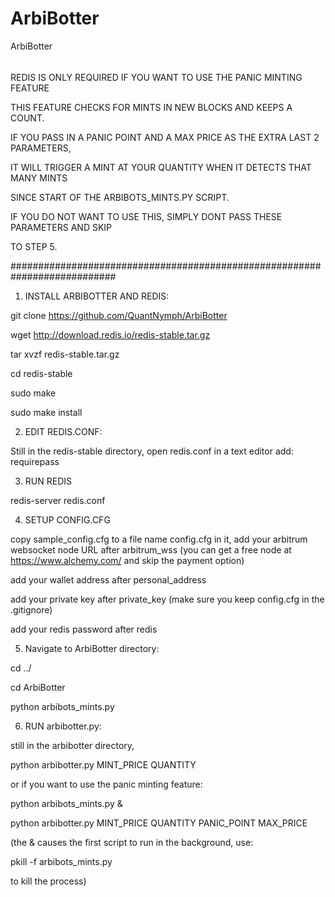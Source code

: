 # ArbiBotter
ArbiBotter

######

REDIS IS ONLY REQUIRED IF YOU WANT TO USE THE PANIC MINTING FEATURE

THIS FEATURE CHECKS FOR MINTS IN NEW BLOCKS AND KEEPS A COUNT.

IF YOU PASS IN A PANIC POINT AND A MAX PRICE AS THE EXTRA LAST 2 PARAMETERS,

IT WILL TRIGGER A MINT AT YOUR QUANTITY WHEN IT DETECTS THAT MANY MINTS

SINCE START OF THE ARBIBOTS_MINTS.PY SCRIPT.

IF YOU DO NOT WANT TO USE THIS, SIMPLY DONT PASS THESE PARAMETERS AND SKIP

TO STEP 5.

###########################################################################



1) INSTALL ARBIBOTTER AND REDIS:

git clone https://github.com/QuantNymph/ArbiBotter

wget http://download.redis.io/redis-stable.tar.gz

tar xvzf redis-stable.tar.gz

cd redis-stable

sudo make

sudo make install

2) EDIT REDIS.CONF:

Still in the redis-stable directory, open redis.conf in a text editor add: requirepass

3) RUN REDIS

redis-server redis.conf

4) SETUP CONFIG.CFG

copy sample_config.cfg to a file name config.cfg in it, add your arbitrum websocket node URL after arbitrum_wss (you can get a free node at https://www.alchemy.com/ and skip the payment option) 

add your wallet address after personal_address 

add your private key after private_key (make sure you keep config.cfg in the .gitignore) 

add your redis password after redis

5) Navigate to ArbiBotter directory:

cd ../

cd ArbiBotter

python arbibots_mints.py

6) RUN arbibotter.py:

still in the arbibotter directory, 

python arbibotter.py MINT_PRICE QUANTITY 

or if you want to use the panic minting feature: 

python arbibots_mints.py &

python arbibotter.py MINT_PRICE QUANTITY PANIC_POINT MAX_PRICE

(the & causes the first script to run in the background, use:

pkill -f arbibots_mints.py


to kill the process)
